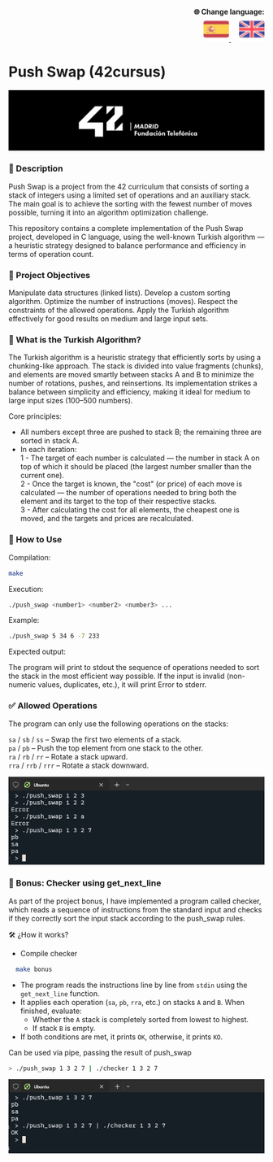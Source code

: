 <p align="end">
   <strong>🌐 Change language:</strong><br>
   <a href="README.es.md">
    <img src="https://github.com/Nachopuerto95/multilang/blob/main/ES.png" alt="Español" width="50">
  </a>&nbsp;&nbsp;&nbsp;
  <a href="/README.md">
    <img src="https://github.com/Nachopuerto95/multilang/blob/main/EN.png" alt="English" width="50">
  </a>
</p>

# Push Swap (42cursus)

<img src="https://github.com/Nachopuerto95/multilang/blob/main/42-Madrid%20-%20Edited.jpg">

### 📌 Description

Push Swap is a project from the 42 curriculum that consists of sorting a stack of integers using a limited set of operations and an auxiliary stack. The main goal is to achieve the sorting with the fewest number of moves possible, turning it into an algorithm optimization challenge.

This repository contains a complete implementation of the Push Swap project, developed in C language, using the well-known Turkish algorithm — a heuristic strategy designed to balance performance and efficiency in terms of operation count.

### 🚀 Project Objectives

Manipulate data structures (linked lists).
Develop a custom sorting algorithm.
Optimize the number of instructions (moves).
Respect the constraints of the allowed operations.
Apply the Turkish algorithm effectively for good results on medium and large input sets.

### 🧠 What is the Turkish Algorithm?

The Turkish algorithm is a heuristic strategy that efficiently sorts by using a chunking-like approach. The stack is divided into value fragments (chunks), and elements are moved smartly between stacks A and B to minimize the number of rotations, pushes, and reinsertions. Its implementation strikes a balance between simplicity and efficiency, making it ideal for medium to large input sizes (100–500 numbers).

Core principles:

- All numbers except three are pushed to stack B; the remaining three are sorted in stack A.
- In each iteration:<br>
  1 - The target of each number is calculated — the number in stack A on top of which it should be placed (the largest number smaller than the current one).<br>
  2 - Once the target is known, the "cost" (or price) of each move is calculated — the number of operations needed to bring both the element and its target to the top of their respective stacks.<br>
  3 - After calculating the cost for all elements, the cheapest one is moved, and the targets and prices are recalculated.<br>

### 🔧 How to Use

Compilation:

```bash
make
```

Execution:

```bash
./push_swap <number1> <number2> <number3> ...
```

Example:

```bash
./push_swap 5 34 6 -7 233
```

Expected output:

The program will print to stdout the sequence of operations needed to sort the stack in the most efficient way possible.
If the input is invalid (non-numeric values, duplicates, etc.), it will print Error to stderr.

### ✅ Allowed Operations

The program can only use the following operations on the stacks:

`sa` / `sb` / `ss` – Swap the first two elements of a stack. <br>
`pa` / `pb` – Push the top element from one stack to the other. <br>
`ra` / `rb` / `rr` – Rotate a stack upward.<br>
`rra` / `rrb` / `rrr` – Rotate a stack downward.<br>

<img src="https://github.com/Nachopuerto95/multilang/blob/main/pswap1.png">

### 🧩 Bonus: Checker using get_next_line

As part of the project bonus, I have implemented a program called checker, which reads a sequence of instructions from the standard input and checks if they correctly sort the input stack according to the push_swap rules.

🛠️ ¿How it works?
- Compile checker
```bash
  make bonus
```
- The program reads the instructions line by line from `stdin` using the `get_next_line` function.
- It applies each operation (`sa`, `pb`, `rra`, etc.) on stacks `A` and `B`.
When finished, evaluate:
  - Whether the `A` stack is completely sorted from lowest to highest.
  - If stack `B` is empty.
- If both conditions are met, it prints `OK`, otherwise, it prints `KO`.

Can be used via pipe, passing the result of push_swap

```bash
> ./push_swap 1 3 2 7 | ./checker 1 3 2 7
```
<img src="https://github.com/Nachopuerto95/multilang/blob/main/pswap2.png">

